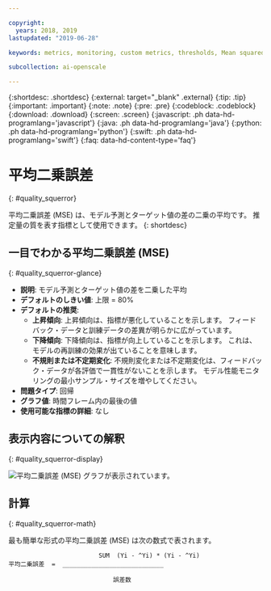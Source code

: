 ```yaml
---

copyright:
  years: 2018, 2019
lastupdated: "2019-06-28"

keywords: metrics, monitoring, custom metrics, thresholds, Mean squared error

subcollection: ai-openscale

---
```


{:shortdesc: .shortdesc}
{:external: target="_blank" .external}
{:tip: .tip}
{:important: .important}
{:note: .note}
{:pre: .pre}
{:codeblock: .codeblock}
{:download: .download}
{:screen: .screen}
{:javascript: .ph data-hd-programlang='javascript'}
{:java: .ph data-hd-programlang='java'}
{:python: .ph data-hd-programlang='python'}
{:swift: .ph data-hd-programlang='swift'}
{:faq: data-hd-content-type='faq'}

# 平均二乗誤差
{: #quality_squerror}

平均二乗誤差 (MSE) は、モデル予測とターゲット値の差の二乗の平均です。 推定量の質を表す指標として使用できます。
{: shortdesc}

## 一目でわかる平均二乗誤差 (MSE)
{: #quality_squerror-glance}

- **説明**: モデル予測とターゲット値の差を二乗した平均
- **デフォルトのしきい値**: 上限 = 80%
- **デフォルトの推奨**:
   - **上昇傾向**: 上昇傾向は、指標が悪化していることを示します。 フィードバック・データと訓練データの差異が明らかに広がっています。
   - **下降傾向**: 下降傾向は、指標が向上していることを示します。 これは、モデルの再訓練の効果が出ていることを意味します。
   - **不規則または不定期変化**: 不規則変化または不定期変化は、フィードバック・データが各評価で一貫性がないことを示します。 モデル性能モニタリングの最小サンプル・サイズを増やしてください。
- **問題タイプ**: 回帰
- **グラフ値**: 時間フレーム内の最後の値
- **使用可能な指標の詳細**: なし

## 表示内容についての解釈
{: #quality_squerror-display}

![平均二乗誤差 (MSE) グラフが表示されています。](images/xxxx.png)

## 計算
{: #quality_squerror-math}

最も簡単な形式の平均二乗誤差 (MSE) は次の数式で表されます。

```
                         SUM  (Yi - ^Yi) * (Yi - ^Yi)
平均二乗誤差  =  ____________________________

                             誤差数
```

